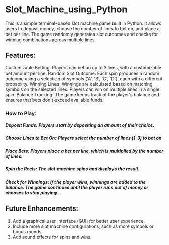# Slot_Machine_using_Python
This is a simple terminal-based slot machine game built in Python. It allows users to deposit money, choose the number of lines to bet on, and place a bet per line. The game randomly generates slot outcomes and checks for winning combinations across multiple lines.

## Features:
Customizable Betting: Players can bet on up to 3 lines, with a customizable bet amount per line.
Random Slot Outcome: Each spin produces a random outcome using a selection of symbols ('A', 'B', 'C', 'D'), each with a different probability.
Winning Lines: Winnings are calculated based on matching symbols on the selected lines. Players can win on multiple lines in a single spin.
Balance Tracking: The game keeps track of the player's balance and ensures that bets don't exceed available funds.

### How to Play:
##### Deposit Funds: Players start by depositing an amount of their choice.
##### Choose Lines to Bet On: Players select the number of lines (1-3) to bet on.
##### Place Bets: Players place a bet per line, which is multiplied by the number of lines.
##### Spin the Reels: The slot machine spins and displays the result.
##### Check for Winnings: If the player wins, winnings are added to the balance. The game continues until the player runs out of money or chooses to stop playing.

## Future Enhancements:
1. Add a graphical user interface (GUI) for better user experience.
2. Include more slot machine configurations, such as more symbols or bonus rounds.
3. Add sound effects for spins and wins.
